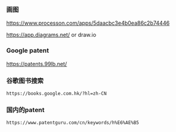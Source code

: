 ### 画图

https://www.processon.com/apps/5daacbc3e4b0ea86c2b74446





https://app.diagrams.net/  or draw.io



### Google patent

https://patents.99lb.net/



### 谷歌图书搜索

```
https://books.google.com.hk/?hl=zh-CN
```





### 国内的patent

```
https://www.patentguru.com/cn/keywords/h%E6%AE%B5
```

